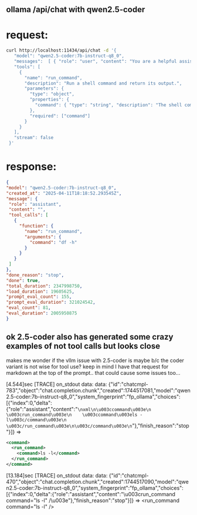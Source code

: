 ## ollama /api/chat with qwen2.5-coder

# request:
```sh
curl http://localhost:11434/api/chat -d '{
   "model": "qwen2.5-coder:7b-instruct-q8_0",
   "messages":  [ { "role": "user", "content": "You are a helpful assistant. Use the tool `run_command` to check how much disk space is free." }],
   "tools": [
     {
       "name": "run_command",
       "description": "Run a shell command and return its output.",
       "parameters": {
         "type": "object",
         "properties": {
           "command": { "type": "string", "description": "The shell command to run" }
         },
         "required": ["command"]
       }
     }
   ],
   "stream": false
 }'
```


# response:
```json
{
"model": "qwen2.5-coder:7b-instruct-q8_0",
"created_at": "2025-04-11T18:18:52.293545Z",
"message": {
 "role": "assistant",
 "content": "",
 "tool_calls": [
   {
     "function": {
       "name": "run_command",
       "arguments": {
         "command": "df -h"
       }
     }
   }
 ]
},
"done_reason": "stop",
"done": true,
"total_duration": 2347998750,
"load_duration": 19605625,
"prompt_eval_count": 155,
"prompt_eval_duration": 321024542,
"eval_count": 81,
"eval_duration": 2005950875
}
```


## ok 2.5-coder also has generated some crazy examples of not tool calls but looks close
makes me wonder if the vllm issue with 2.5-coder is maybe b/c the coder variant is not wise for tool use?
keep in mind I have that request for markdown at the top of the prompt.. that could cause some issues too...

[4.544]sec [TRACE] on_stdout data: data: {"id":"chatcmpl-783","object":"chat.completion.chunk","created":1744517081,"model":"qwen2.5-coder:7b-instruct-q8_0","system_fingerprint":"fp_ollama","choices":[{"index":0,"delta":{"role":"assistant","content":"```\nxml\n\u003ccommand\u003e\n  \u003crun_command\u003e\n    \u003ccommand\u003els -l\u003c/command\u003e\n  \u003c/run_command\u003e\n\u003c/command\u003e\n```"},"finish_reason":"stop"}]}
=>
```xml
<command>
  <run_command>
    <command>ls -l</command>
  </run_command>
</command>
```

[13.184]sec [TRACE] on_stdout data: data: {"id":"chatcmpl-470","object":"chat.completion.chunk","created":1744517090,"model":"qwen2.5-coder:7b-instruct-q8_0","system_fingerprint":"fp_ollama","choices":[{"index":0,"delta":{"role":"assistant","content":"\u003crun_command command=\"ls -l\" /\u003e"},"finish_reason":"stop"}]}
=>
<run_command command="ls -l" />



